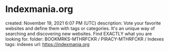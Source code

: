 # Indexmania.org

created: November 19, 2021 6:07 PM (UTC)
description: Vote your favorite websites and define them with tags or categories. It's an unique way of searching and discovering new websites. Find EXACTLY what you are looking for.
folder: BOOKMRKS-MTHRFCKR / PIRACY-MTHRFCKR / Indexes
tags: indexes
url: https://indexmania.org